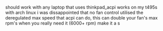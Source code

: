 should work with any laptop that uses thinkpad_acpi
works on my t495s with arch linux
i was dissappointed that no fan control utilised the deregulated max speed that acpi can do, this can double your fan's max rpm's when you really need it (6000+ rpm)
make it a s
